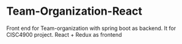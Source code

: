 # Team-Organization-React

Front end for Team-organization with spring boot as backend. It for CISC4900 project.
React + Redux as frontend



